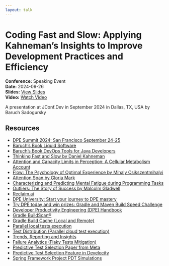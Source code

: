 ```yaml
---
layout: talk
---
```


# Coding Fast and Slow: Applying Kahneman’s Insights to Improve Development Practices and Efficiency

**Conference:** Speaking Event  
**Date:** 2024-09-26  
**Slides:** [View Slides](https://drive.google.com/file/d/1JongR5YuxXYOeTu9RQcP_u6AcysVl0wr/view)  
**Video:** [Watch Video](https://www.youtube.com/watch?v=oWETFPBgXxM)  

A presentation at JConf.Dev  in
                    September 2024 in
                    Dallas, TX, USA by 
                    Baruch Sadogursky

## Resources

- [DPE Summit 2024: San Francisco September 24-25](https://dpe.org/summit2024/)
- [Baruch’s Book Liquid Software](https://amzn.to/47AoDug)
- [Baruch’s Book DevOps Tools for Java Developers](https://amzn.to/3OWsgTP)
- [Thinking Fast and Slow by Daniel Kahneman](https://amzn.to/49zJRt1)
- [Attention and Capacity Limits in Perception: A Cellular Metabolism Account](https://www.jneurosci.org/content/40/35/6801)
- [Flow: The Psychology of Optimal Experience by Mihaly Csikszentmihalyi](https://amzn.to/49zC9iS)
- [Attention Span by Gloria Mark](https://amzn.to/40BsmEw)
- [Characterizing and Predicting Mental Fatigue during Programming Tasks](https://ieeexplore.ieee.org/document/7961890)
- [Outliers: The Story of Success by Malcolm Gladwell](https://amzn.to/3ZDCFK4)
- [Reclaim.ai](https://reclaim.ai/)
- [DPE University: Start your journey to DPE mastery](https://dpeuniversity.gradle.com/app)
- [Try DPE today and win prizes: Gradle and Maven Build Speed Challenge](https://gradle.com/gradle-and-maven-build-speed-challenge/)
- [Developer Productivity Engineering (DPE) Handbook](https://gradle.com/developer-productivity-engineering/handbook/)
- [Gradle BuildScan®](https://scans.gradle.com/)
- [Gradle Build Cache (Local and Remote)](https://docs.gradle.org/current/userguide/build_cache.html)
- [Parallel local tests execution](https://docs.gradle.org/current/userguide/performance.html#parallel_execution)
- [Test Distribution (Parallel cloud test execution)](https://gradle.com/gradle-enterprise-solutions/test-distribution/)
- [Trends, Reporting and Insights](https://gradle.com/gradle-enterprise-solutions/management-reporting-and-insights/)
- [Failure Analytics (Flaky Tests Mitigation)](https://gradle.com/gradle-enterprise-solutions/failure-analytics/)
- [Predictive Test Selection Paper from Meta](https://engineering.fb.com/2018/11/21/developer-tools/predictive-test-selection/)
- [Predictive Test Selection Feature in Develocity](https://gradle.com/gradle-enterprise-solutions/predictive-test-selection/)
- [Spring Framework Project PDT Simulations](https://ge.spring.io/scans/test-selection?predictive-test-selection.view=simulator&search.timeZoneId=America%2FToronto#)

<!-- Source: https://speaking.jbaru.ch/3UH7WD/coding-fast-and-slow-applying-kahnemans-insights-to-improve-development-practices-and-efficiency -->
